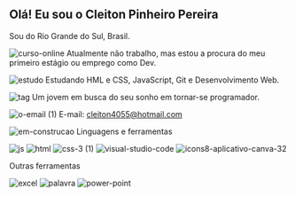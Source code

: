 ## Olá! Eu sou o Cleiton Pinheiro Pereira

Sou do Rio Grande do Sul, Brasil.

![curso-online](https://github.com/user-attachments/assets/1f9697ca-d1f7-405b-8ba6-4bdec7676fe2)
Atualmente não trabalho, mas estou a procura do meu primeiro estágio ou emprego como Dev.
 
![estudo](https://github.com/user-attachments/assets/36f03627-889e-44da-be0d-c7db43058d84)
Estudando HML e CSS, JavaScript, Git e Desenvolvimento Web.

![tag](https://github.com/user-attachments/assets/9f70fd23-d804-4288-a7de-801e937dc47b)
Um jovem em busca do seu sonho em tornar-se programador.
 
![o-email (1)](https://github.com/user-attachments/assets/b5298925-bdc8-4869-bcb7-fef76d484430)
E-mail: cleiton4055@hotmail.com

![em-construcao](https://github.com/user-attachments/assets/24b424e9-03e6-4db0-a8e2-2502614324ed) Linguagens e ferramentas

![js](https://github.com/user-attachments/assets/556274c5-a42e-49fe-b527-7de86d5c9380)     ![html](https://github.com/user-attachments/assets/b2aa2625-7066-4405-97c9-e6e25d2d5974)     ![css-3 (1)](https://github.com/user-attachments/assets/7749c3eb-4769-4589-92c1-ada95a95ee62)     ![visual-studio-code](https://github.com/user-attachments/assets/f906b3a1-e1c1-47e5-95ac-b56c9f13b4b8)     ![icons8-aplicativo-canva-32](https://github.com/user-attachments/assets/f15d321d-2817-4fd2-8b4e-da384a76bbd9)

Outras ferramentas

![excel](https://github.com/user-attachments/assets/32d66820-195f-45c1-8892-11bed532a305)     ![palavra](https://github.com/user-attachments/assets/24c2852c-32fd-4624-9ce5-7c9b49b70214)     ![power-point](https://github.com/user-attachments/assets/c69210e7-7946-4ddf-ae6a-898d4f8be47d)




